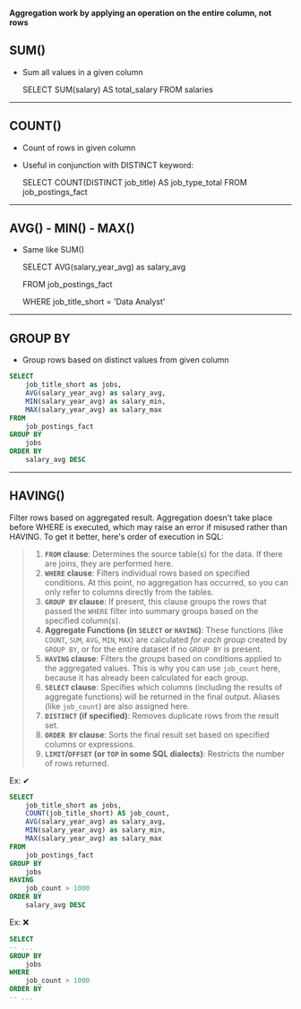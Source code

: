 **Aggregation work by applying an operation on the entire column, not rows**

## SUM()

- Sum all values in a given column

  SELECT SUM(salary) AS total_salary FROM salaries



---

## COUNT()

- Count of rows in given column

- Useful in conjunction with DISTINCT keyword:

  SELECT COUNT(DISTINCT job_title) AS job_type_total FROM job_postings_fact 

---

## AVG() - MIN() - MAX()

- Same like SUM()

  SELECT  AVG(salary_year_avg) as salary_avg

  FROM job_postings_fact

  WHERE job_title_short = 'Data Analyst'

---

## GROUP BY

- Group rows based on distinct values from given column

```sql
SELECT
	job_title_short as jobs,
	AVG(salary_year_avg) as salary_avg,
	MIN(salary_year_avg) as salary_min,
	MAX(salary_year_avg) as salary_max
FROM
	job_postings_fact
GROUP BY
	jobs
ORDER BY
	salary_avg DESC
```

---

## HAVING()

Filter rows based on aggregated result. Aggregation doesn't take place before WHERE is executed, which may raise an error if misused rather than HAVING. To get it better, here's order of execution in SQL:

> 1. **`FROM` clause**: Determines the source table(s) for the data. If there are joins, they are performed here.
> 2. **`WHERE` clause**: Filters individual rows based on specified conditions. At this point, no aggregation has occurred, so you can only refer to columns directly from the tables.
> 3. **`GROUP BY` clause**: If present, this clause groups the rows that passed the `WHERE` filter into summary groups based on the specified column(s).
> 4. **Aggregate Functions (in `SELECT` or `HAVING`)**: These functions (like `COUNT`, `SUM`, `AVG`, `MIN`, `MAX`) are calculated *for each group* created by `GROUP BY`, or for the entire dataset if no `GROUP BY` is present.
> 5. **`HAVING` clause**: Filters the *groups* based on conditions applied to the aggregated values. This is why you can use `job_count` here, because it has already been calculated for each group.
> 6. **`SELECT` clause**: Specifies which columns (including the results of aggregate functions) will be returned in the final output. Aliases (like `job_count`) are also assigned here.
> 7. **`DISTINCT` (if specified)**: Removes duplicate rows from the result set.
> 8. **`ORDER BY` clause**: Sorts the final result set based on specified columns or expressions.
> 9. **`LIMIT`/`OFFSET` (or `TOP` in some SQL dialects)**: Restricts the number of rows returned.

Ex: ✔

```sql
SELECT
	job_title_short as jobs,
    COUNT(job_title_short) AS job_count,
	AVG(salary_year_avg) as salary_avg,
	MIN(salary_year_avg) as salary_min,
	MAX(salary_year_avg) as salary_max
FROM
	job_postings_fact
GROUP BY
	jobs
HAVING
	job_count > 1000
ORDER BY
	salary_avg DESC
```

Ex: ❌

```sql
SELECT
-- ...
GROUP BY
	jobs
WHERE
	job_count > 1000
ORDER BY
-- ...
```

